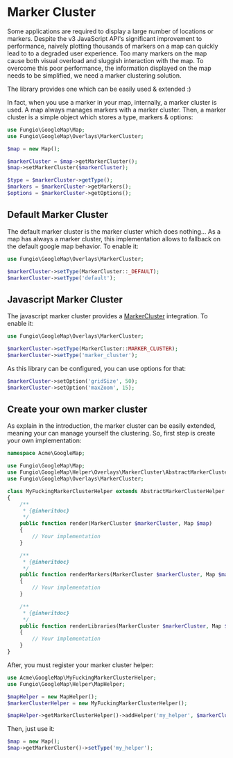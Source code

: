 # Marker Cluster

Some applications are required to display a large number of locations or markers. Despite the v3 JavaScript API's
significant improvement to performance, naively plotting thousands of markers on a map can quickly lead to to a
degraded user experience. Too many markers on the map cause both visual overload and sluggish interaction with the map.
To overcome this poor performance, the information displayed on the map needs to be simplified, we need a marker
clustering solution.

The library provides one which can be easily used & extended :)

In fact, when you use a marker in your map, internally, a marker cluster is used. A map always manages markers with a
marker cluster. Then, a marker cluster is a simple object which stores a type, markers & options:

``` php
use Fungio\GoogleMap\Map;
use Fungio\GoogleMap\Overlays\MarkerCluster;

$map = new Map();

$markerCluster = $map->getMarkerCluster();
$map->setMarkerCluster($markerCluster);

$type = $markerCluster->getType();
$markers = $markerCluster->getMarkers();
$options = $markerCluster->getOptions();
```

## Default Marker Cluster

The default marker cluster is the marker cluster which does nothing... As a map has always a marker cluster, this
implementation allows to fallback on the default google map behavior. To enable it:

``` php
use Fungio\GoogleMap\Overlays\MarkerCluster;

$markerCluster->setType(MarkerCluster::_DEFAULT);
$markerCluster->setType('default');
```

## Javascript Marker Cluster

The javascript marker cluster provides a [MarkerCluster](http://google-maps-utility-library-v3.googlecode.com/svn/trunk/markerclusterer/docs/examples.html)
integration. To enable it:

``` php
use Fungio\GoogleMap\Overlays\MarkerCluster;

$markerCluster->setType(MarkerCluster::MARKER_CLUSTER);
$markerCluster->setType('marker_cluster');
```

As this library can be configured, you can use options for that:

``` php
$markerCluster->setOption('gridSize', 50);
$markerCluster->setOption('maxZoom', 15);
```

## Create your own marker cluster

As explain in the introduction, the marker cluster can be easily extended, meaning your can manage yourself the
clustering. So, first step is create your own implementation:

``` php
namespace Acme\GoogleMap;

use Fungio\GoogleMap\Map;
use Fungio\GoogleMap\Helper\Overlays\MarkerCluster\AbstractMarkerClusterHelper;
use Fungio\GoogleMap\Overlays\MarkerCluster;

class MyFuckingMarkerClusterHelper extends AbstractMarkerClusterHelper
{
    /**
     * {@inheritdoc}
     */
    public function render(MarkerCluster $markerCluster, Map $map)
    {
        // Your implementation
    }

    /**
     * {@inheritdoc}
     */
    public function renderMarkers(MarkerCluster $markerCluster, Map $map)
    {
        // Your implementation
    }

    /**
     * {@inheritdoc}
     */
    public function renderLibraries(MarkerCluster $markerCluster, Map $map)
    {
        // Your implementation
    }
}
```

After, you must register your marker cluster helper:

``` php
use Acme\GoogleMap\MyFuckingMarkerClusterHelper;
use Fungio\GoogleMap\Helper\MapHelper;

$mapHelper = new MapHelper();
$markerClusterHelper = new MyFuckingMarkerClusterHelper();

$mapHelper->getMarkerClusterHelper()->addHelper('my_helper', $markerClusterHelper);
```

Then, just use it:

``` php
$map = new Map();
$map->getMarkerCluster()->setType('my_helper');
```
